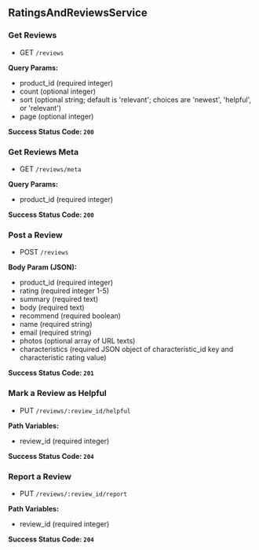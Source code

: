 ## RatingsAndReviewsService

### Get Reviews
* GET `/reviews`

**Query Params:**
* product_id (required integer)
* count (optional integer)
* sort (optional string; default is 'relevant'; choices are 'newest', 'helpful', or 'relevant')
* page (optional integer)

**Success Status Code: `200`**



### Get Reviews Meta
* GET `/reviews/meta`

**Query Params:**
* product_id (required integer)

**Success Status Code: `200`**



### Post a Review
* POST `/reviews`

**Body Param (JSON):**
* product_id (required integer)
* rating (required integer 1-5)
* summary (required text)
* body (required text)
* recommend (required boolean)
* name (required string)
* email (required string)
* photos (optional array of URL texts)
* characteristics (required JSON object of characteristic_id key and characteristic rating value)

**Success Status Code: `201`**



### Mark a Review as Helpful
* PUT `/reviews/:review_id/helpful`

**Path Variables:**
* review_id (required integer)

**Success Status Code: `204`**



### Report a Review
* PUT `/reviews/:review_id/report`

**Path Variables:**
* review_id (required integer)

**Success Status Code: `204`**